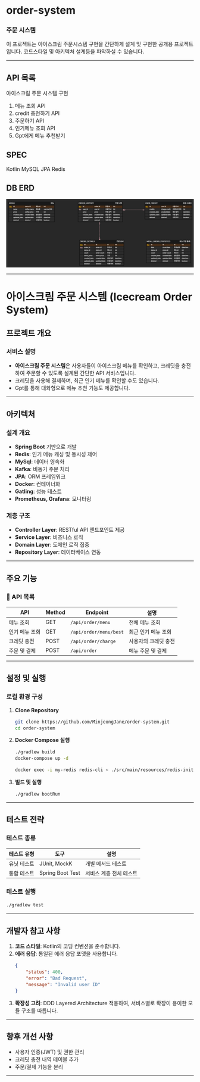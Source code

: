 # order-system
### 주문 시스템
이 프로젝트는 아이스크림 주문시스템 구현을 간단하게 설계 및 구현한 공개용 프로젝트입니다. 
코드스타일 및 아키텍처 설계등을 파악하실 수 있습니다.

---
## API 목록
아이스크림 주문 시스템 구현
1) 메뉴 조회 API
2) credit 충전하기 API
3) 주문하기 API
4) 인기메뉴 조회 API
5) Gpt에게 메뉴 추천받기

## SPEC
Kotlin MySQL JPA Redis

## DB ERD
![erd.png](src/main/resources/image/erd.png)

-----

# 아이스크림 주문 시스템 (Icecream Order System)

## 프로젝트 개요

### 서비스 설명
- **아이스크림 주문 시스템**은 사용자들이 아이스크림 메뉴를 확인하고, 크레딧을 충전하여 주문할 수 있도록 설계된 간단한 API 서비스입니다.
- 크레딧을 사용해 결제하며, 최근 인기 메뉴를 확인할 수도 있습니다.
- Gpt를 통해 대화형으로 메뉴 추천 기능도 제공합니다.

---

## 아키텍처

###  설계 개요

- **Spring Boot** 기반으로 개발
- **Redis**: 인기 메뉴 캐싱 및 동시성 제어
- **MySql**: 데이터 영속화
- **Kafka**: 비동기 주문 처리
- **JPA**: ORM 프레임워크
- **Docker**: 컨테이너화
- **Gatling**: 성능 테스트
- **Prometheus, Grafana**: 모니터링

### 계층 구조
- **Controller Layer**: RESTful API 엔드포인트 제공
- **Service Layer**: 비즈니스 로직
- **Domain Layer**: 도메인 로직 집중
- **Repository Layer**: 데이터베이스 연동

---

## 주요 기능

### 📘 API 목록

| API      | Method | Endpoint               | 설명       |
|----------|--------|------------------------|----------|
| 메뉴 조회    | GET    | `/api/order/menu`      | 전체 메뉴 조회 |
| 인기 메뉴 조회 | GET    | `/api/order/menu/best` | 최근 인기 메뉴 조회 |
| 크레딧 충전   | POST   | `/api/order/charge`    | 사용자의 크레딧 충전 |
| 주문 및 결제  | POST   | `/api/order`           | 메뉴 주문 및 결제 |

---

## 설정 및 실행

### 로컬 환경 구성

1. **Clone Repository**
   ```bash
   git clone https://github.com/MinjeongJane/order-system.git
   cd order-system
   ```

2. **Docker Compose 실행**
   ```bash
   ./gradlew build
   docker-compose up -d
   ```  
    ```bash
   docker exec -i my-redis redis-cli < ./src/main/resources/redis-init.txt
   ```

3. **빌드 및 실행**
   ```bash
   ./gradlew bootRun
   ```

---

## 테스트 전략

### 테스트 종류

| 테스트 유형     | 도구       | 설명                     |
|-----------------|------------|--------------------------|
| 유닛 테스트     | JUnit, MockK | 개별 메서드 테스트       |
| 통합 테스트     | Spring Boot Test | 서비스 계층 전체 테스트 |


### 테스트 실행
   ```bash
   ./gradlew test
   ```

---

## 개발자 참고 사항

1. **코드 스타일**: Kotlin의 코딩 컨벤션을 준수합니다.
2. **에러 응답**: 통일된 에러 응답 포맷을 사용합니다.
   ```json
   {
       "status": 400,
       "error": "Bad Request",
       "message": "Invalid user ID"
   }
   ```
3. **확장성 고려**: DDD Layered Architecture 적용하여, 서비스별로 확장이 용이한 모듈 구조를 따릅니다.

---

## 향후 개선 사항
- 사용자 인증(JWT) 및 권한 관리
- 크레딧 충전 내역 테이블 추가
- 주문/결제 기능을 분리

-------------------------------------


